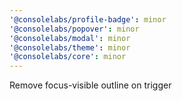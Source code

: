 ```yaml
---
'@consolelabs/profile-badge': minor
'@consolelabs/popover': minor
'@consolelabs/modal': minor
'@consolelabs/theme': minor
'@consolelabs/core': minor
---
```


Remove focus-visible outline on trigger
